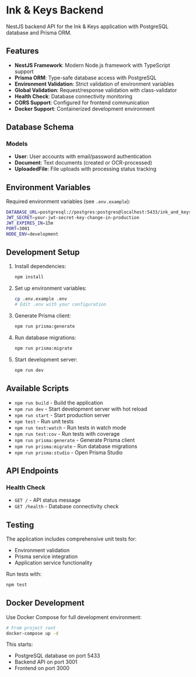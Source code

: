 # Ink & Keys Backend

NestJS backend API for the Ink & Keys application with PostgreSQL database and Prisma ORM.

## Features

- **NestJS Framework**: Modern Node.js framework with TypeScript support
- **Prisma ORM**: Type-safe database access with PostgreSQL
- **Environment Validation**: Strict validation of environment variables
- **Global Validation**: Request/response validation with class-validator
- **Health Check**: Database connectivity monitoring
- **CORS Support**: Configured for frontend communication
- **Docker Support**: Containerized development environment

## Database Schema

### Models
- **User**: User accounts with email/password authentication
- **Document**: Text documents (created or OCR-processed)
- **UploadedFile**: File uploads with processing status tracking

## Environment Variables

Required environment variables (see `.env.example`):

```bash
DATABASE_URL=postgresql://postgres:postgres@localhost:5433/ink_and_keys
JWT_SECRET=your-jwt-secret-key-change-in-production
JWT_EXPIRES_IN=15m
PORT=3001
NODE_ENV=development
```

## Development Setup

1. Install dependencies:
   ```bash
   npm install
   ```

2. Set up environment variables:
   ```bash
   cp .env.example .env
   # Edit .env with your configuration
   ```

3. Generate Prisma client:
   ```bash
   npm run prisma:generate
   ```

4. Run database migrations:
   ```bash
   npm run prisma:migrate
   ```

5. Start development server:
   ```bash
   npm run dev
   ```

## Available Scripts

- `npm run build` - Build the application
- `npm run dev` - Start development server with hot reload
- `npm run start` - Start production server
- `npm test` - Run unit tests
- `npm run test:watch` - Run tests in watch mode
- `npm run test:cov` - Run tests with coverage
- `npm run prisma:generate` - Generate Prisma client
- `npm run prisma:migrate` - Run database migrations
- `npm run prisma:studio` - Open Prisma Studio

## API Endpoints

### Health Check
- `GET /` - API status message
- `GET /health` - Database connectivity check

## Testing

The application includes comprehensive unit tests for:
- Environment validation
- Prisma service integration
- Application service functionality

Run tests with:
```bash
npm test
```

## Docker Development

Use Docker Compose for full development environment:
```bash
# From project root
docker-compose up -d
```

This starts:
- PostgreSQL database on port 5433
- Backend API on port 3001
- Frontend on port 3000